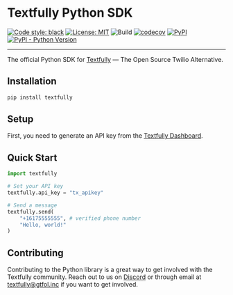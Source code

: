 # Textfully Python SDK

[![Code style: black](https://img.shields.io/badge/code%20style-black-000000.svg)](https://github.com/psf/black)
[![License: MIT](https://img.shields.io/badge/License-MIT-blue.svg)](https://opensource.org/licenses/MIT)
![Build](https://github.com/gtfol/textfully-go/actions/workflows/python.yml/badge.svg)
[![codecov](https://codecov.io/gh/gtfol/textfully-python/branch/main/graph/badge.svg)](https://codecov.io/gh/gtfol/textfully-python)
[![PyPI](https://img.shields.io/pypi/v/textfully)](https://pypi.org/project/textfully)
[![PyPI - Python Version](https://img.shields.io/pypi/pyversions/textfully)](https://pypi.org/project/textfully)

---

The official Python SDK for [Textfully](https://textfully.dev) — The Open Source Twilio Alternative.

## Installation

```bash
pip install textfully
```

## Setup

First, you need to generate an API key from the [Textfully Dashboard](https://textfully.dev/dashboard/api/keys).

## Quick Start

```python
import textfully

# Set your API key
textfully.api_key = "tx_apikey"

# Send a message
textfully.send(
    "+16175555555", # verified phone number
    "Hello, world!"
)
```

## Contributing

Contributing to the Python library is a great way to get involved with the Textfully community. Reach out to us on [Discord](https://discord.gg/Ct6FDCpFBU) or through email at [textfully@gtfol.inc](mailto:textfully@gtfol.inc) if you want to get involved.

